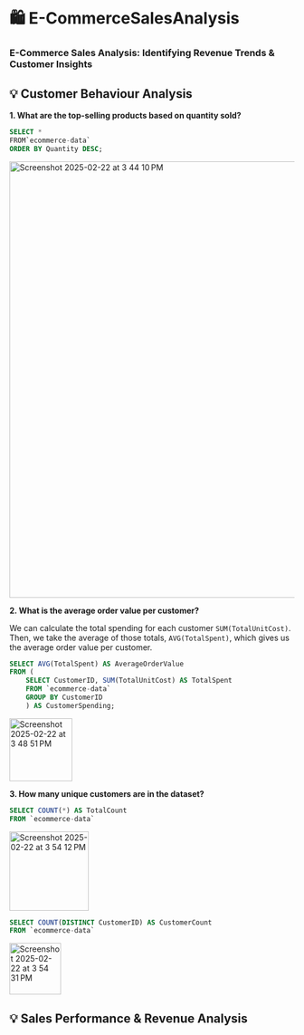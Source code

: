 # 🛍️ E-CommerceSalesAnalysis
### E-Commerce Sales Analysis: Identifying Revenue Trends & Customer Insights

## 💡 Customer Behaviour Analysis
**1. What are the top-selling products based on quantity sold?**

   ```sql
   SELECT *
   FROM`ecommerce-data`
   ORDER BY Quantity DESC;
   ```
   <img width="771" alt="Screenshot 2025-02-22 at 3 44 10 PM" src="https://github.com/user-attachments/assets/d80fe225-2367-4c0b-9a51-c3b75c875410" />
   


**2. What is the average order value per customer?**

   We can calculate the total spending for each customer `SUM(TotalUnitCost)`. Then, we take the average of those totals,  `AVG(TotalSpent)`, which gives us the average order value per customer.
```sql
SELECT AVG(TotalSpent) AS AverageOrderValue
FROM (
	SELECT CustomerID, SUM(TotalUnitCost) AS TotalSpent
    FROM `ecommerce-data`
    GROUP BY CustomerID
    ) AS CustomerSpending;
```

<img width="111" alt="Screenshot 2025-02-22 at 3 48 51 PM" src="https://github.com/user-attachments/assets/479780ef-0da0-4785-bd0a-6388af7d8b56" />



**3. How many unique customers are in the dataset?**

```sql
SELECT COUNT(*) AS TotalCount
FROM `ecommerce-data`
```

<img width="140" alt="Screenshot 2025-02-22 at 3 54 12 PM" src="https://github.com/user-attachments/assets/0c15ee20-dc17-46d6-a1ea-f284102dc7eb" />


```sql
SELECT COUNT(DISTINCT CustomerID) AS CustomerCount
FROM `ecommerce-data`
```

<img width="91" alt="Screenshot 2025-02-22 at 3 54 31 PM" src="https://github.com/user-attachments/assets/b0978d41-39cb-421a-ae3d-5504a348dadd" />


## 💡 Sales Performance & Revenue Analysis
